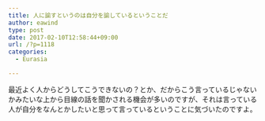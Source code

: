 ```yaml
---
title: 人に諭すというのは自分を諭しているということだ
author: eawind
type: post
date: 2017-02-10T12:58:44+09:00
url: /?p=1118
categories:
  - Eurasia

---
```

最近よく人からどうしてこうできないの？とか、だからこう言っているじゃないかみたいな上から目線の話を聞かされる機会が多いのですが、それは言っている人が自分をなんとかしたいと思って言っているということに気づいたのですよ。
